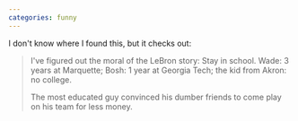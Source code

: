 ```yaml
---
categories: funny
---
```



I don't know where I found this, but it checks out:

<blockquote>
I've figured out the moral of the LeBron story: Stay in school. 
Wade: 3 years at Marquette; 
Bosh: 1 year at Georgia Tech; 
the kid from Akron: no college. 

The most educated guy convinced his dumber friends to come play on his team for less money.
</blockquote>